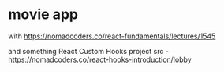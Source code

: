 # movie app

with https://nomadcoders.co/react-fundamentals/lectures/1545

and something React Custom Hooks project
src - https://nomadcoders.co/react-hooks-introduction/lobby
